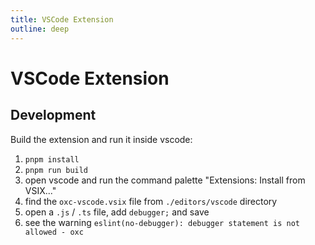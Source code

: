 ```yaml
---
title: VSCode Extension
outline: deep
---
```


# VSCode Extension

## Development

Build the extension and run it inside vscode:

1. `pnpm install`
2. `pnpm run build`
3. open vscode and run the command palette "Extensions: Install from VSIX..."
4. find the `oxc-vscode.vsix` file from `./editors/vscode` directory
5. open a `.js` / `.ts` file, add `debugger;` and save
6. see the warning `eslint(no-debugger): debugger statement is not allowed - oxc`
